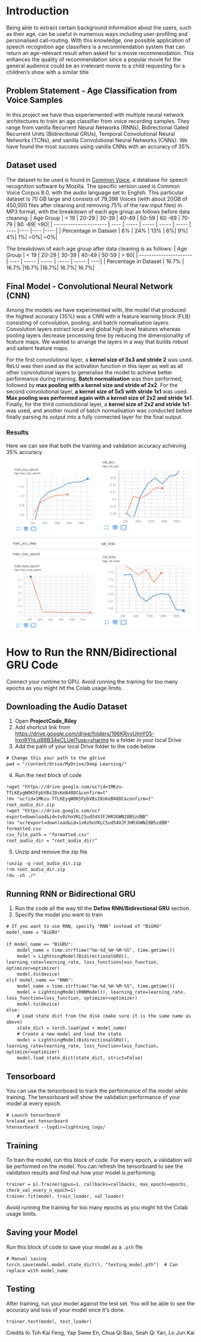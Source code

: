 # Introduction

Being able to extract certain background information about the users, such as their age, can be useful in numerous ways including user-profiling and personalised call-routing. With this knowledge, one possible application of speech recognition age classifiers is a recommendation system that can return an age-relevant result when asked for a movie recommendation. This enhances the quality of recommendation since a popular movie for the general audience could be an irrelevant movie to a child requesting for a children’s show with a similar title

## Problem Statement - Age Classification from Voice Samples

In this project we have thus experiemented with multiple neural network architectures to train an age classifier from voice recording samples. They range from vanilla Recurrent Neural Networks (RNNs), Bidirectional Gated Recurrent Units (Bidirectional GRUs), Temporal Convolutional Neural Networks (TCNs), and vanilla Convolutional Neural Networks (CNNs). We have found the most success using vanilla CNNs with an accuracy of 35%.

## Dataset used

The dataset to be used is found in [Common Voice](https://commonvoice.mozilla.org/en/datasets), a database for speech recognition software by Mozilla. The specific version used is Common Voice Corpus 8.0, with the audio language set to English. This particular dataset is 70 GB large and consists of 79,398 Voices (with about 20GB of 450,000 files after cleaning and removing 75% of the raw input files) in MP3 format, with the breakdown of each age group as follows before data cleaning:
| Age Group | < 19 | 20-29 | 30-39 | 40-49 | 50-59 | 60 -69 | 70-79 | 80 -89| >90|
| ---------------------- | ---- | ----- | ----- | ----- | ----- | ---- |---- |---- |---- |
| Percentage in Dataset | 6% | 24% | 13% | 6%| 9%| 4%| 1%| ~0%| ~0%|

The breakdown of each age group after data cleaning is as follows:
| Age Group | < 19 | 20-29 | 30-39 | 40-49 | 50-59 | > 60|
| ---------------------- | ---- | ----- | ----- | ----- | ----- | ----|
| Percentage in Dataset | 16.7% | 16.7% |16.7% |16.7%| 16.7%| 16.7%|

## Final Model - Convolutional Neural Network (CNN)

Among the models we have experimented with, the model that produced the highest accuracy (35%) was a CNN with a feature learning block (FLB) consisting of convolution, pooling, and batch normalisation layers. Convolution layers extract local and global high level features whereas pooling layers decrease processing time by reducing the dimensionality of feature maps. We wanted to arrange the layers in a way that builds robust and salient feature maps.

For the first convolutional layer, a **kernel size of 3x3 and stride 2** was used. ReLU was then used as the activation function in this layer as well as all other convolutional layers to generalise the model to achieve better performance during training. **Batch normalisation** was then performed, followed by **max pooling with a kernel size and stride of 2x2**. For the second convolutional layer, **a kernel size of 5x5 with stride 1x1** was used. **Max pooling was performed again with a kernel size of 2x2 and stride 1x1**. Finally, for the third convolutional layer, a **kernel size of 2x2 and stride 1x1** was used, and another round of batch normalisation was conducted before finally parsing its output into a fully connected layer for the final output.

### Results

Here we can see that both the training and validation accuracy achieving 35% accuracy
![CNN Results ](images/CNN_Results.png)

# How to Run the RNN/Bidirectional GRU Code
Connect your runtime to GPU. Avoid running the training for too many epochs as you might hit the Colab usage limits.

## Downloading the Audio Dataset
1. Open **ProjectCode_Riley**
2. Add shortcut link from https://drive.google.com/drive/folders/196KRvyUlmY05-hxnRYhLqB8B34eCLUel?usp=sharing to a folder in your local Drive
3. Add the path of your local Drive folder to the code below
```
# Change this your path to the gdrive
pwd = "/content/drive/MyDrive/Deep Learning/"
```
4. Run the next block of code  
```
!wget "https://drive.google.com/uc?id=1MKzu-TfLKEygWOK5FpbVBsI8sKeB48DC&confirm=t"
!mv "uc?id=1MKzu-TfLKEygWOK5FpbVBsI8sKeB48DC&confirm=t" root_audio_dir.zip
!wget "https://drive.google.com/uc?export=download&id=1v0zhoVKLCSudS4XJFJHR3GWN28B5zdBB"
!mv "uc?export=download&id=1v0zhoVKLCSudS4XJFJHR3GWN28B5zdBB" formatted.csv
csv_file_path = "formatted.csv"
root_audio_dir = "root_audio_dir/"
```
5. Unzip and remove the zip file 
```
!unzip -q root_audio_dir.zip
!rm root_audio_dir.zip
!du -sh ./*
```


## Running RNN or Bidirectional GRU
1. Run the code all the way till the **Define RNN/Bidirectional GRU** section. 
2. Specify the model you want to train 
```
# If you want to use RNN, specify "RNN" instead of "BiGRU"
model_name = "BiGRU"

if model_name == "BiGRU":
    model_name = time.strftime("%m-%d_%H-%M-%S", time.gmtime())
    model = LightningModel(BidirectionalGRU(), learning_rate=learning_rate, loss_function=loss_function, optimizer=optimizer)
    model.to(device)
elif model_name == "RNN":
    model_name = time.strftime("%m-%d_%H-%M-%S", time.gmtime())
    model = LightningModel(RNNModel(), learning_rate=learning_rate, loss_function=loss_function, optimizer=optimizer)
    model.to(device)
else:
    # Load state dict from the disk (make sure it is the same name as above)
    state_dict = torch.load(pwd + model_name)
    # Create a new model and load the state
    model = LightningModel(BidirectionalGRU(), learning_rate=learning_rate, loss_function=loss_function, optimizer=optimizer)
    model.load_state_dict(state_dict, strict=False)
```

## Tensorboard
You can use the tensorboard to track the performance of the model while training. The tensorboard will show the validation performance of your model at every epoch.
```
# Launch tensorboard
%reload_ext tensorboard
%tensorboard --logdir=lightning_logs/
```

## Training 
To train the model, run this block of code. For every epoch, a validation will be performed on the model. You can refresh the tensorboard to see the validation results and find out how your model is performing. 
```
trainer = pl.Trainer(gpus=1, callbacks=callbacks, max_epochs=epochs, check_val_every_n_epoch=1)
trainer.fit(model, train_loader, val_loader)
```
Avoid running the training for too many epochs as you might hit the Colab usage limits.


## Saving your Model
Run this block of code to save your model as a `.pth` file
```
# Manual saving
torch.save(model.model.state_dict(), "testing_model.pth")  # Can replace with model_name
```

## Testing 
After training, run your model against the test set. You will be able to see the accuracy and loss of your model once it's done.
```
trainer.test(model, test_loader)
```

Credits to Toh Kai Feng, Yap Swee En, Chua Qi Bao, Seah Qi Yan, Lo Jun Kai
